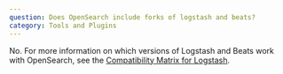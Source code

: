 ```yaml
---
question: Does OpenSearch include forks of logstash and beats?
category: Tools and Plugins
---
```


No. For more information on which versions of Logstash and Beats work with OpenSearch, see the [Compatibility Matrix for Logstash](https://opensearch.org/docs/latest/clients/agents-and-ingestion-tools/index/#compatibility-matrix-for-logstash).